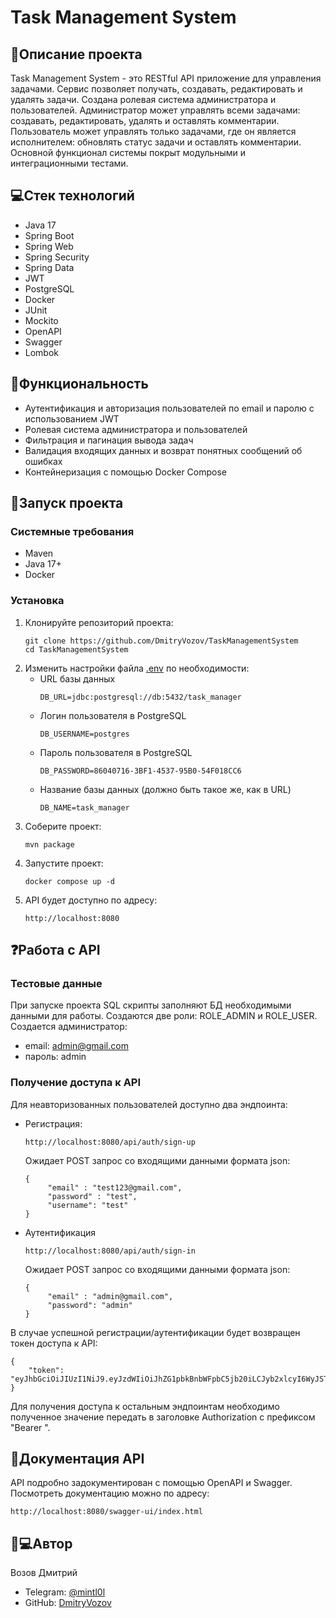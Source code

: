 # Task Management System
## 📖Описание проекта
Task Management System - это RESTful API приложение для управления задачами. Сервис позволяет получать, создавать, редактировать и удалять задачи. Создана ролевая система администратора и пользователей. Администратор может управлять всеми задачами: создавать, редактировать, удалять и оставлять комментарии. Пользователь может управлять только задачами, где он является исполнителем: обновлять статус задачи и оставлять комментарии. Основной функционал системы покрыт модульными и интеграционными тестами.
## 💻Стек технологий
* Java 17
* Spring Boot
* Spring Web
* Spring Security
* Spring Data
* JWT
* PostgreSQL
* Docker
* JUnit
* Mockito
* OpenAPI
* Swagger
* Lombok
## 🔧Функциональность
* Аутентификация и авторизация пользователей по email и паролю с использованием JWT
* Ролевая система администратора и пользователей
* Фильтрация и пагинация вывода задач
* Валидация входящих данных и возврат понятных сообщений об ошибках
* Контейнеризация с помощью Docker Compose
## 🚀Запуск проекта
### Системные требования
* Maven 
* Java 17+
* Docker
### Установка
1. Клонируйте репозиторий проекта:  
   ```
   git clone https://github.com/DmitryVozov/TaskManagementSystem
   cd TaskManagementSystem
   ```
2. Изменить настройки файла [.env](https://github.com/DmitryVozov/TaskManagementSystem/blob/main/.env) по необходимости:
   * URL базы данных  
     ```
     DB_URL=jdbc:postgresql://db:5432/task_manager
     ```
   * Логин пользователя в PostgreSQL  
     ```
     DB_USERNAME=postgres
     ```
   * Пароль пользователя в PostgreSQL
     ```
     DB_PASSWORD=86040716-3BF1-4537-95B0-54F018CC6
     ```
   * Название базы данных (должно быть такое же, как в URL)
     ```
     DB_NAME=task_manager
     ```
3. Соберите проект:
   ```
   mvn package
   ```
4. Запустите проект:
   ```
   docker compose up -d
   ``` 
5. API будет доступно по адресу:
   ```
   http://localhost:8080
   ```
## ❓Работа с API
### Тестовые данные
При запуске проекта SQL скрипты заполняют БД необходимыми данными для работы. Создаются две роли: ROLE_ADMIN и ROLE_USER.  
Создается администратор:  
* email: admin@gmail.com
* пароль: admin
### Получение доступа к API
Для неавторизованных пользователей доступно два эндпоинта:
*  Регистрация: 
   ```
   http://localhost:8080/api/auth/sign-up
   ```
   Ожидает POST запрос со входящими данными формата json:
   ```
   {
        "email" : "test123@gmail.com",
        "password" : "test",  
        "username": "test" 
   }
   ```  
*  Аутентификация 
   ```
   http://localhost:8080/api/auth/sign-in
   ```
   Ожидает POST запрос со входящими данными формата json:
   ```
   {
        "email" : "admin@gmail.com",  
        "password": "admin"
   }
   ``` 
В случае успешной регистрации/аутентификации будет возвращен токен доступа к API:
```
{
    "token": "eyJhbGciOiJIUzI1NiJ9.eyJzdWIiOiJhZG1pbkBnbWFpbC5jb20iLCJyb2xlcyI6WyJST0xFX0FETUlOIl0sImlhdCI6MTczNzQ1MDQ1OCwiZXhwIjoxNzM3NDU0MDU4fQ.dYp2zIAurpTbw46rGFzpX8IjhmeMpQexdeSvsPvllXk"
}
```
Для получения доступа к остальным эндпоинтам необходимо полученное значение передать в заголовке Authorization с префиксом "Bearer ".
## 📝Документация API
API подробно задокументирован с помощью OpenAPI и Swagger. Посмотреть документацию можно по адресу:
```
http://localhost:8080/swagger-ui/index.html
```
## 👦💻Автор
Возов Дмитрий
* Telegram: [@mintl0l](https://t.me/mintl0l)
* GitHub: [DmitryVozov](https://github.com/DmitryVozov)
